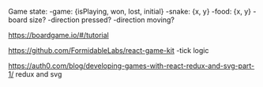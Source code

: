 Game state:
	-game: {isPlaying, won, lost, initial}
	-snake: {x, y}
	-food: {x, y}
	-board size?
	-direction pressed?
	-direction moving?

https://boardgame.io/#/tutorial

https://github.com/FormidableLabs/react-game-kit
	-tick logic

https://auth0.com/blog/developing-games-with-react-redux-and-svg-part-1/
	redux and svg
